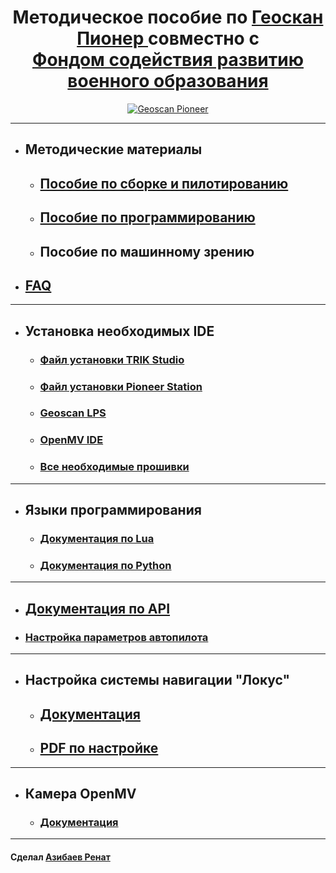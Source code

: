 <div align="center">

# Методическое пособие по <a href="https://www.geoscan.aero/ru/products/pioneer/copter">Геоскан Пионер </a> совместно с <br>[Фондом содействия развитию военного образования](https://fsrvo.ru)

<a href="https://www.geoscan.aero/ru/products/pioneer/copter"> ![Geoscan Pioneer](https://docs.geoscan.aero/ru/master/_images/pioneer.png) </a>

</div>

----------
- ## Методические материалы
  - ## [Пособие по сборке и пилотированию](https://github.com/Slond/pioneer_edu/raw/main/%D0%A1%D0%B1%D0%BE%D1%80%D0%BA%D0%B0%20%D0%B8%20%D0%BF%D0%B8%D0%BB%D0%BE%D1%82%D0%B8%D1%80%D0%BE%D0%B2%D0%B0%D0%BD%D0%B8%D0%B5.docx)

  - ## [Пособие по программированию](https://github.com/Slond/pioneer_edu/raw/main/Программирование.docx)
  - ## Пособие по машинному зрению

- ## [FAQ](FAQ)

---

- ## Установка необходимых IDE

  - ### [Файл установки TRIK Studio](https://dl.geoscan.aero/pioneer/upload/TRIKStudio/trik-studio-offline-installer.exe)

  - ### [Файл установки Pioneer Station](https://pioneer-doc.readthedocs.io/ru/master/programming/pioneer_station/pioneer_station_main.html)

  - ### [Geoscan LPS](https://dl.geoscan.aero/pioneer/upload/LPS/Geoscan_LPS.exe)

  - ### [OpenMV IDE](https://openmv.io/pages/download)

  - ### [Все необходимые прошивки](https://github.com/Slond/pioneer_edu/tree/main/Прошивка)

---

- ## Языки программирования

  - ### [Документация по Lua](https://learnxinyminutes.com/docs/ru-ru/lua-ru/)

  - ### [Документация по Python](https://docs.python.org/3/)

---

- ## [Документация по API](https://pioneer-doc.readthedocs.io/ru/master/programming/lua/lua.html)

- ### [Настройка параметров автопилота](https://docs.geoscan.aero/ru/master/instructions/pioneer-max/settings/autopilot_parameters.html)
---

- ## Настройка системы навигации "Локус"

  - ## [Документация](https://pioneer-doc.readthedocs.io/ru/master/module/indoor_nav_lokus.html)

  - ## [PDF по настройке](https://dl.geoscan.aero/pioneer/upload/Docs/User_manual_Locus.pdf)

---

- ## Камера OpenMV

  - ### [Документация](https://docs.openmv.io)

---
#### Сделал [Азибаев Ренат](https://t.me/azibaev_renat)
